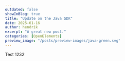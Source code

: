 ```yaml
---
outdated: false
showInBlog: true
title: "Update on the Java SDK"
date: 2025-01-16
author: hendrik
excerpt: "A great new post."
categories: [OpenElements]
preview_image: "/posts/preview-images/java-green.svg"
---
```

Test 1232
